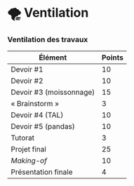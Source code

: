 # 🌪 Ventilation

### Ventilation des travaux

| Élément                 | Points |
| ----------------------- | ------ |
| Devoir #1               | 10     |
| Devoir #2               | 10     |
| Devoir #3 (moissonnage) | 15     |
| « Brainstorm »          | 3      |
| Devoir #4 (TAL)         | 10     |
| Devoir #5 (pandas)      | 10     |
| Tutorat                 | 3      |
| Projet final            | 25     |
| _Making-of_             | 10     |
| Présentation finale     | 4      |


